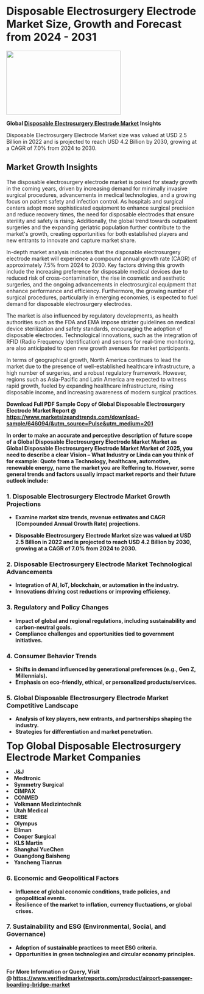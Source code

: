<H1>Disposable Electrosurgery Electrode Market Size, Growth and Forecast from 2024 - 2031</H1><img class="aligncenter size-medium wp-image-584254" src="https://thirdeyenews.in/wp-content/uploads/2024/09/Global-Market-Research-300x168.jpeg" alt="" width="300" height="168" /><p><strong>Global&nbsp;<a href="https://www.marketsizeandtrends.com/download-sample/646094/&amp;utm_source=Pulse&amp;utm_medium=201">Disposable Electrosurgery Electrode Market</a> Insights</strong></p><p>Disposable Electrosurgery Electrode Market size was valued at USD 2.5 Billion in 2022 and is projected to reach USD 4.2 Billion by 2030, growing at a CAGR of 7.0% from 2024 to 2030.</p><p><h2>Market Growth Insights</h2> <p>The disposable electrosurgery electrode market is poised for steady growth in the coming years, driven by increasing demand for minimally invasive surgical procedures, advancements in medical technologies, and a growing focus on patient safety and infection control. As hospitals and surgical centers adopt more sophisticated equipment to enhance surgical precision and reduce recovery times, the need for disposable electrodes that ensure sterility and safety is rising. Additionally, the global trend towards outpatient surgeries and the expanding geriatric population further contribute to the market's growth, creating opportunities for both established players and new entrants to innovate and capture market share.</p> <p><strong></strong></p> <p>In-depth market analysis indicates that the disposable electrosurgery electrode market will experience a compound annual growth rate (CAGR) of approximately 7.5% from 2024 to 2030. Key factors driving this growth include the increasing preference for disposable medical devices due to reduced risk of cross-contamination, the rise in cosmetic and aesthetic surgeries, and the ongoing advancements in electrosurgical equipment that enhance performance and efficiency. Furthermore, the growing number of surgical procedures, particularly in emerging economies, is expected to fuel demand for disposable electrosurgery electrodes.</p> <p>The market is also influenced by regulatory developments, as health authorities such as the FDA and EMA impose stricter guidelines on medical device sterilization and safety standards, encouraging the adoption of disposable electrodes. Technological innovations, such as the integration of RFID (Radio Frequency Identification) and sensors for real-time monitoring, are also anticipated to open new growth avenues for market participants.</p> <p>In terms of geographical growth, North America continues to lead the market due to the presence of well-established healthcare infrastructure, a high number of surgeries, and a robust regulatory framework. However, regions such as Asia-Pacific and Latin America are expected to witness rapid growth, fueled by expanding healthcare infrastructure, rising disposable income, and increasing awareness of modern surgical practices.</p> <p><strong></p><p><span class=""><strong>Download Full PDF Sample Copy of Global Disposable Electrosurgery Electrode Market Report</strong> @ <a href="https://www.marketsizeandtrends.com/download-sample/646094/&amp;utm_source=Pulse&amp;utm_medium=201" target="_blank">https://www.marketsizeandtrends.com/download-sample/646094/&amp;utm_source=Pulse&amp;utm_medium=201</a></span></p><p>In order to make an accurate and perceptive description of future scope of a Global&nbsp;Disposable Electrosurgery Electrode Market Market as Global&nbsp;Disposable Electrosurgery Electrode Market Market of 2025, you need to describe a clear Vision &ndash; What Industry or Linda can you think of for example: Quote from a Technology, healthcare, automotive, renewable energy, name the market you are Reffering to. However, some general trends and factors usually impact market reports and their future outlook include:</p><h3>1.&nbsp;<strong>Disposable Electrosurgery Electrode Market Growth Projections</strong></h3><ul><li>Examine market size trends, revenue estimates and CAGR (Compounded Annual Growth Rate) projections.</li><li><p>Disposable Electrosurgery Electrode Market size was valued at USD 2.5 Billion in 2022 and is projected to reach USD 4.2 Billion by 2030, growing at a CAGR of 7.0% from 2024 to 2030.</p></li></ul><h3>2.&nbsp;<strong>Disposable Electrosurgery Electrode Market Technological Advancements</strong></h3><ul><li>Integration of AI, IoT, blockchain, or automation in the industry.</li><li>Innovations driving cost reductions or improving efficiency.</li></ul><h3>3.&nbsp;<strong>Regulatory and Policy Changes</strong></h3><ul><li>Impact of global and regional regulations, including sustainability and carbon-neutral goals.</li><li>Compliance challenges and opportunities tied to government initiatives.</li></ul><h3>4.&nbsp;<strong>Consumer Behavior Trends</strong></h3><ul><li>Shifts in demand influenced by generational preferences (e.g., Gen Z, Millennials).</li><li>Emphasis on eco-friendly, ethical, or personalized products/services.</li></ul><h3>5.&nbsp;<strong>Global Disposable Electrosurgery Electrode Market Competitive Landscape</strong></h3><ul><li>Analysis of key players, new entrants, and partnerships shaping the industry.</li><li>Strategies for differentiation and market penetration.</li></ul><p data-pm-slice="1 1 []"><span style="color: inherit; font-family: inherit; font-size: 25px;">Top Global Disposable Electrosurgery Electrode Market Companies</span></p><div class="" data-test-id=""><p><li>J&J</li><li> Medtronic</li><li> Symmetry Surgical</li><li> CIMPAX</li><li> CONMED</li><li> Volkmann Medizintechnik</li><li> Utah Medical</li><li> ERBE</li><li> Olympus</li><li> Ellman</li><li> Cooper Surgical</li><li> KLS Martin</li><li> Shanghai YueChen</li><li> Guangdong Baisheng</li><li> Yancheng Tianrun</li></p></div><h3>6.&nbsp;<strong>Economic and Geopolitical Factors</strong></h3><ul><li>Influence of global economic conditions, trade policies, and geopolitical events.</li><li>Resilience of the market to inflation, currency fluctuations, or global crises.</li></ul><h3>7.&nbsp;<strong>Sustainability and ESG (Environmental, Social, and Governance)</strong></h3><ul><li>Adoption of sustainable practices to meet ESG criteria.</li><li>Opportunities in green technologies and circular economy principles.</li></ul><h2><strong style="font-size: 14px;">For More Information or Query, Visit @&nbsp;</strong><a style="background-color: #ffffff; font-size: 14px;" href="https://www.marketsizeandtrends.com/report/disposable-electrosurgery-electrode-market/" target="_blank">https://www.verifiedmarketreports.com/product/airport-passenger-boarding-bridge-market</a></h2>
